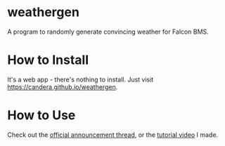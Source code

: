 # weathergen
A program to randomly generate convincing weather for Falcon BMS.

# How to Install
It's a web app - there's nothing to install. Just visit https://candera.github.io/weathergen.

# How to Use
Check out the [official announcement thread](http://www.bmsforum.org/forum/showthread.php?27640-Release-WeatherGen-A-BMS-random-weather-generator),
or the [tutorial video](https://www.youtube.com/watch?v=6Y3WTBraVxE) I made.

